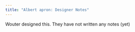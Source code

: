 ```yaml
---
title: "Albert apron: Designer Notes"
---
```


<Fixme>Wouter designed this. They have not written any notes (yet)</Fixme>
